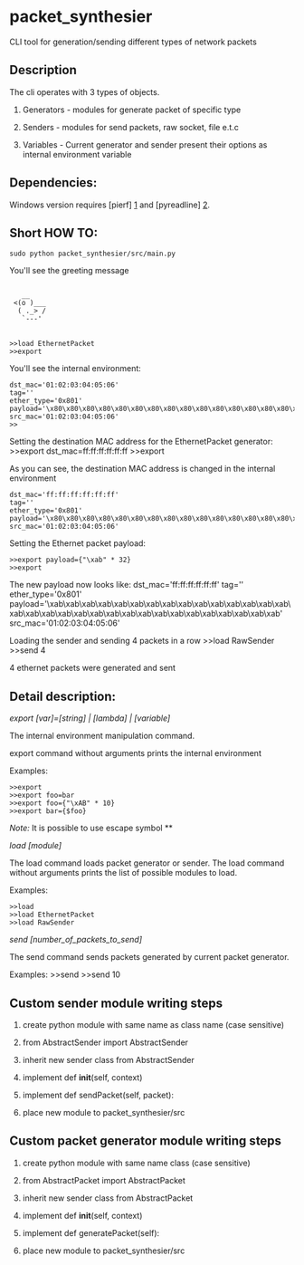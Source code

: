 packet_synthesier
=================

CLI tool for generation/sending different types of network packets


Description
-----------

The cli operates with 3 types of objects.
  
1. Generators  - modules for generate packet of specific type

2. Senders     - modules for send packets, raw socket, file e.t.c

3. Variables   - Current generator and sender present their options as internal environment variable

Dependencies:
-------------
Windows version requires [pierf] [1] and [pyreadline] [2].

 [1]: http://sourceforge.net/projects/pierf/		"pierf"
 [2]: http://pypi.python.org/pypi/pyreadline		"pyreadline"

Short HOW TO:
-------------

	sudo python packet_synthesier/src/main.py 

You'll see the greeting message
<pre>
<code>
   __
 <(o )___
  ( ._> /  
   `---'   
</code>
</pre>

	>>load EthernetPacket
	>>export

You'll see the internal environment:
  
	dst_mac='01:02:03:04:05:06'
	tag=''
	ether_type='0x801'
	payload='\x80\x80\x80\x80\x80\x80\x80\x80\x80\x80\x80\x80\x80\x80\x80\x80\x80\x80\x80\x80\x80\x80\x80\x80\x80\x80\x80\x80\x80\x80\x80\x80\x80\x80\x80\x80\x80\x80\x80\x80\x80\x80'
	src_mac='01:02:03:04:05:06'
	>>

Setting the destination MAC address for the EthernetPacket generator:
	>>export dst_mac=ff:ff:ff:ff:ff:ff
	>>export

  
As you can see, the destination MAC address is changed in the internal environment

	dst_mac='ff:ff:ff:ff:ff:ff'
	tag=''
	ether_type='0x801'
	payload='\x80\x80\x80\x80\x80\x80\x80\x80\x80\x80\x80\x80\x80\x80\x80\x80\x80\x80\x80\x80\x80\x80\x80\x80\x80\x80\x80\x80\x80\x80\x80\x80\x80\x80\x80\x80\x80\x80\x80\x80\x80\x80'
	src_mac='01:02:03:04:05:06'

Setting the Ethernet packet payload:
  
	>>export payload={"\xab" * 32}
	>>export

The new payload now looks like:
	dst_mac='ff:ff:ff:ff:ff:ff'
	tag=''
	ether_type='0x801'
	payload='\xab\xab\xab\xab\xab\xab\xab\xab\xab\xab\xab\xab\xab\xab\xab\xab\xab\xab\xab\xab\xab\xab\xab\xab\xab\xab\xab\xab\xab\xab\xab\xab'
	src_mac='01:02:03:04:05:06'

Loading the sender and sending 4 packets in a row
	>>load RawSender
	>>send 4

4 ethernet packets were generated and sent
  
Detail description:
-------------------

*export [var]=[string] | [lambda] | [variable]*

The internal environment manipulation command.
  
export command without arguments prints the internal environment

Examples:
  
	>>export
	>>export foo=bar
	>>export foo={"\xAB" * 10}
	>>export bar={$foo}
  
*Note:* It is possible to use escape symbol *\*
  
*load [module]*
  
The load command loads packet generator or sender. 
The load command without arguments prints the list of possible modules to load.
  
Examples:
  
	>>load
	>>load EthernetPacket
	>>load RawSender   

*send [number_of_packets_to_send]*
  
The send command sends packets generated by current packet generator.
  
Examples:
	>>send
	>>send 10

Custom sender module writing steps
-----------------------------------

1.	create python module with same name as class name (case sensitive)

2.	from AbstractSender import AbstractSender

3.	inherit  new sender class from AbstractSender

4.	implement  def __init__(self, context)

5.	implement def sendPacket(self, packet):

6.	place new module to packet_synthesier/src


Custom packet generator module writing steps
---------------------------------------------

1. create python module with same name class (case sensitive)
	
2. from AbstractPacket import AbstractPacket

3. inherit  new sender class from AbstractPacket

4. implement  def __init__(self, context)

5. implement def generatePacket(self):

6. place new module to packet_synthesier/src
	

	

